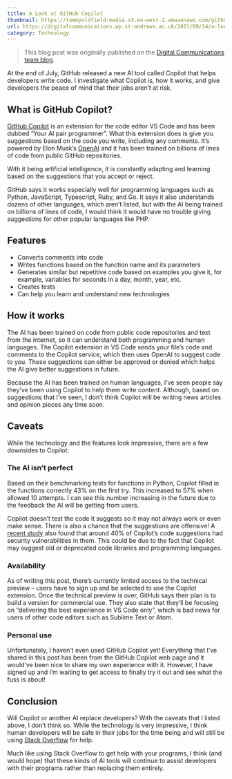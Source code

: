 ```yaml
---
title: A Look at GitHub Copilot
thumbnail: https://tommyoldfield-media.s3.eu-west-2.amazonaws.com/github-copilot.jpg
url: https://digitalcommunications.wp.st-andrews.ac.uk/2021/09/14/a-look-at-github-copilot/
category: Technology
---
```


> This blog post was originally published on the [Digital Communications team blog](https://digitalcommunications.wp.st-andrews.ac.uk/2021/09/14/a-look-at-github-copilot/). 

At the end of July, GitHub released a new AI tool called Copilot that helps developers write code. I investigate what Copilot is, how it works, and give developers the peace of mind that their jobs aren’t at risk.

## What is GitHub Copilot?

[GitHub Copilot](https://copilot.github.com/) is an extension for the code editor VS Code and has been dubbed “Your AI pair programmer”. What this extension does is give you suggestions based on the code you write, including any comments. It’s powered by Elon Musk’s [OpenAI](https://openai.com/) and it has been trained on billions of lines of code from public GitHub repositories.

With it being artificial intelligence, it is constantly adapting and learning based on the suggestions that you accept or reject.

GitHub says it works especially well for programming languages such as Python, JavaScript, Typescript, Ruby, and Go. It says it also understands dozens of other languages, which aren’t listed, but with the AI being trained on billions of lines of code, I would think it would have no trouble giving suggestions for other popular languages like PHP.

## Features
- Converts comments into code
- Writes functions based on the function name and its parameters
- Generates similar but repetitive code based on examples you give it, for example, variables for seconds in a day, month, year, etc.
- Creates tests
- Can help you learn and understand new technologies

## How it works

The AI has been trained on code from public code repositories and text from the internet, so it can understand both programming and human languages. The Copilot extension in VS Code sends your file’s code and comments to the Copilot service, which then uses OpenAI to suggest code to you. These suggestions can either be approved or denied which helps the AI give better suggestions in future.

Because the AI has been trained on human languages, I’ve seen people say they’ve been using Copilot to help them write content. Although, based on suggestions that I’ve seen, I don’t think Copilot will be writing news articles and opinion pieces any time soon.
## Caveats

While the technology and the features look impressive, there are a few downsides to Copilot:
### The AI isn’t perfect

Based on their benchmarking tests for functions in Python, Copilot filled in the functions correctly 43% on the first try. This increased to 57% when allowed 10 attempts. I can see this number increasing in the future due to the feedback the AI will be getting from users.

Copilot doesn’t test the code it suggests so it may not always work or even make sense. There is also a chance that the suggestions are offensive! A [recent study](https://arxiv.org/abs/2108.09293) also found that around 40% of Copilot’s code suggestions had security vulnerabilities in them. This could be due to the fact that Copilot may suggest old or deprecated code libraries and programming languages.
### Availability

As of writing this post, there’s currently limited access to the technical preview – users have to sign up and be selected to use the Copilot extension. Once the technical preview is over, GitHub says their plan is to build a version for commercial use. They also state that they’ll be focusing on “delivering the best experience in VS Code only”, which is bad news for users of other code editors such as Sublime Text or Atom.
### Personal use

Unfortunately, I haven’t even used GitHub Copilot yet! Everything that I’ve shared in this post has been from the GitHub Copilot web page and it would’ve been nice to share my own experience with it. However, I have signed up and I’m waiting to get access to finally try it out and see what the fuss is about!
## Conclusion

Will Copilot or another AI replace developers? With the caveats that I listed above, I don’t think so. While the technology is very impressive, I think human developers will be safe in their jobs for the time being and will still be using [Stack Overflow](https://stackoverflow.com/) for help.

Much like using Stack Overflow to get help with your programs, I think (and would hope) that these kinds of AI tools will continue to assist developers with their programs rather than replacing them entirely.